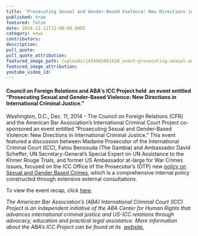 ```yaml
---
title: 'Prosecuting Sexual and Gender-Based Violence: New Directions in International Criminal Justice'
published: true
featured: false
date: 2014-12-11T12:00:00.000Z
category: news
contributors:
description:
pull_quote:
pull_quote_attribution:
featured_image_path: /uploads/1434905691628_event-prosecuting-sexual-and-gender-based-crimes_v2.jpg
featured_image_attribution:
youtube_video_id:
---
```



#### Council on Foreign Relations and ABA's ICC Project held&nbsp; an event entitled “Prosecuting Sexual and Gender-Based Violence: New Directions in International Criminal Justice.”

Washington, D.C., Dec. 11, 2014 - The Council on Foreign Relations (CFR) and the American Bar Association’s International Criminal Court Project co-sponsored an event entitled “Prosecuting Sexual and Gender-Based Violence: New Directions in International Criminal Justice.” This event featured a discussion between Madame Prosecutor of the International Criminal Court (ICC), Fatou Bensouda (The Gambia) and Ambassador David Scheffer, UN Secretary-General’s Special Expert on UN Assistance to the Khmer Rouge Trials, and former US Ambassador at-large for War Crimes Issues, focused on the ICC Office of the Prosecutor’s (OTP) new [policy on Sexual and Gender Based Crimes](http://www.icc-cpi.int/iccdocs/otp/OTP-Policy-Paper-on-Sexual-and-Gender-Based-Crimes--June-2014.pdf), which is a comprehensive internal policy constructed through extensive external consultations.

To view the event recap, click [here](https://www.international-criminal-justice-today.org/events/prosecuting-sexual-and-gender-based-violence-new-directions-in-international-criminal-justice/).

*The American Bar Association’s (ABA) International Criminal Court (ICC) Project is an independent initiative of the ABA Center for Human Rights that advances international criminal justice and US-ICC relations through advocacy, education and practical legal assistance. More information about the ABA’s ICC Project can be found at its&nbsp; [website](www.aba-icc.org)[.](__notset__)*
